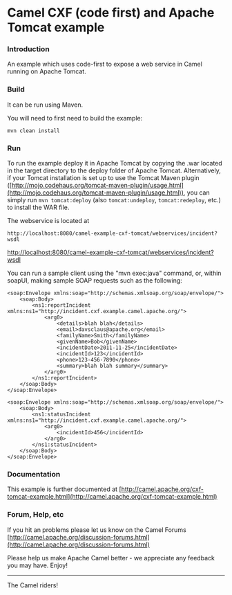 # Camel CXF (code first) and Apache Tomcat example

### Introduction
An example which uses code-first to expose a web service in Camel running on Apache Tomcat.


### Build
It can be run using Maven.

You will need to first need to build the example:

	mvn clean install

### Run

To run the example deploy it in Apache Tomcat by copying the .war located 
in the target directory to the deploy folder of Apache Tomcat.  Alternatively,
if your Tomcat installation is set up to use the Tomcat Maven plugin 
([http://mojo.codehaus.org/tomcat-maven-plugin/usage.html](http://mojo.codehaus.org/tomcat-maven-plugin/usage.html)), you can simply
run `mvn tomcat:deploy` (also `tomcat:undeploy`, `tomcat:redeploy`, etc.)
to install the WAR file.  

The webservice is located at

	http://localhost:8080/camel-example-cxf-tomcat/webservices/incident?wsdl

[http://localhost:8080/camel-example-cxf-tomcat/webservices/incident?wsdl](http://localhost:8080/camel-example-cxf-tomcat/webservices/incident?wsdl)

You can run a sample client using the "mvn exec:java" command, or, within
soapUI, making sample SOAP requests such as the following:

	<soap:Envelope xmlns:soap="http://schemas.xmlsoap.org/soap/envelope/">
	    <soap:Body>
	        <ns1:reportIncident xmlns:ns1="http://incident.cxf.example.camel.apache.org/">
	            <arg0>
	                <details>blah blah</details>
	                <email>davsclaus@apache.org</email>
	                <familyName>Smith</familyName>
	                <givenName>Bob</givenName>
	                <incidentDate>2011-11-25</incidentDate>
	                <incidentId>123</incidentId>
	                <phone>123-456-7890</phone>
	                <summary>blah blah summary</summary>
	            </arg0>
	        </ns1:reportIncident>
	    </soap:Body>
	</soap:Envelope>

	<soap:Envelope xmlns:soap="http://schemas.xmlsoap.org/soap/envelope/">
	    <soap:Body>
	        <ns1:statusIncident xmlns:ns1="http://incident.cxf.example.camel.apache.org/">
	            <arg0>
	                <incidentId>456</incidentId>
	            </arg0>
	        </ns1:statusIncident>
	    </soap:Body>
	</soap:Envelope>

### Documentation

This example is further documented at
  [http://camel.apache.org/cxf-tomcat-example.html](http://camel.apache.org/cxf-tomcat-example.html)

### Forum, Help, etc 

If you hit an problems please let us know on the Camel Forums
  [http://camel.apache.org/discussion-forums.html](http://camel.apache.org/discussion-forums.html)

Please help us make Apache Camel better - we appreciate any feedback you may
have.  Enjoy!

------------------------
The Camel riders!